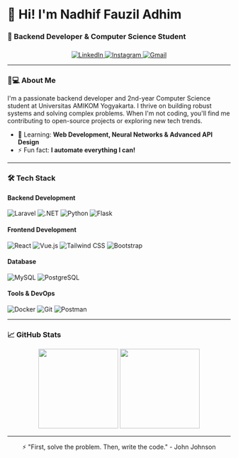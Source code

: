 <h1 align="left">👋 Hi! I'm Nadhif Fauzil Adhim</h1>
<h3 align="left">🚀 Backend Developer & Computer Science Student</h3>

###

<div align="center">
  <a href="https://www.linkedin.com/in/nadhif-fauzil-adhim-99a330294">
    <img src="https://img.shields.io/badge/LinkedIn-0077B5?style=for-the-badge&logo=linkedin&logoColor=white" alt="LinkedIn">
  </a>
  <a href="https://www.instagram.com/nadhif_f.a/">
    <img src="https://img.shields.io/badge/Instagram-E4405F?style=for-the-badge&logo=instagram&logoColor=white" alt="Instagram">
  </a>
  <a href="mailto:analyticgames@gmail.com">
    <img src="https://img.shields.io/badge/Gmail-D14836?style=for-the-badge&logo=gmail&logoColor=white" alt="Gmail">
  </a>
</div>

---

### 🧑💻 About Me

I'm a passionate backend developer and 2nd-year Computer Science student at Universitas AMIKOM Yogyakarta. I thrive on building robust systems and solving complex problems. When I'm not coding, you'll find me contributing to open-source projects or exploring new tech trends.

- 🌱 Learning: **Web Development, Neural Networks & Advanced API Design**
- ⚡ Fun fact: **I automate everything I can!**

---

### 🛠️ Tech Stack

#### **Backend Development**
![Laravel](https://img.shields.io/badge/Laravel-FF2D20?style=for-the-badge&logo=laravel&logoColor=white)
![.NET](https://img.shields.io/badge/.NET-512BD4?style=for-the-badge&logo=dotnet&logoColor=white)
![Python](https://img.shields.io/badge/Python-3776AB?style=for-the-badge&logo=python&logoColor=white)
![Flask](https://img.shields.io/badge/Flask-000000?style=for-the-badge&logo=flask&logoColor=white)

#### **Frontend Development**
![React](https://img.shields.io/badge/React-20232A?style=for-the-badge&logo=react&logoColor=61DAFB)
![Vue.js](https://img.shields.io/badge/Vue.js-4FC08D?style=for-the-badge&logo=vuedotjs&logoColor=white)
![Tailwind CSS](https://img.shields.io/badge/Tailwind_CSS-38B2AC?style=for-the-badge&logo=tailwind-css&logoColor=white)
![Bootstrap](https://img.shields.io/badge/Bootstrap-563D7C?style=for-the-badge&logo=bootstrap&logoColor=white)

#### **Database**
![MySQL](https://img.shields.io/badge/MySQL-4479A1?style=for-the-badge&logo=mysql&logoColor=white)
![PostgreSQL](https://img.shields.io/badge/PostgreSQL-316192?style=for-the-badge&logo=postgresql&logoColor=white)

#### **Tools & DevOps**
![Docker](https://img.shields.io/badge/Docker-2496ED?style=for-the-badge&logo=docker&logoColor=white)
![Git](https://img.shields.io/badge/Git-F05032?style=for-the-badge&logo=git&logoColor=white)
![Postman](https://img.shields.io/badge/Postman-FF6C37?style=for-the-badge&logo=postman&logoColor=white)

---


### 📈 GitHub Stats

<div align="center">
  <img height="180em" src="https://github-readme-streak-stats.herokuapp.com/?user=NadhifFauzilAdhim&theme=radical" />
  <img height="180em" src="https://github-readme-stats.vercel.app/api/top-langs/?username=NadhifFauzilAdhim&layout=compact&langs_count=8&theme=radical"/>
</div>

---



<p align="center">⚡ "First, solve the problem. Then, write the code." - John Johnson</p>
